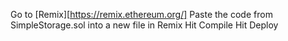 Go to [Remix][https://remix.ethereum.org/]
Paste the code from SimpleStorage.sol into a new file in Remix
Hit Compile
Hit Deploy
